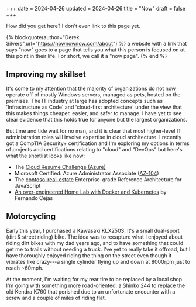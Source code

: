 +++
date = 2024-04-26
updated = 2024-04-26
title = "Now"
draft = false
+++

How did you get here? I don't even link to this page yet.

{% blockquote(author="Derek Silvers",url="https://nownownow.com/about") %}
a website with a link that says "now" goes to a page that tells you what this person is focused on at this point in their life. For short, we call it a "now page".
{% end %}

## Improving my skillset
It's come to my attention that the majority of organizations do not now operate off of mostly
Windows servers, managed as pets, hosted on the premises. The IT industry at large has adopted
concepts such as 'Infrastructure as Code' and 'cloud-first architecture' under the view that this
makes things cheaper, easier, and safer to manage. I have yet to see clear evidence that this
holds true for anyone but the largest organizations.

But time and tide wait for no man, and it is clear that most higher-level IT administration roles
will involve expertise in cloud architecture. I recently got a CompTIA Security+ certification and
I'm exploring my options in terms of projects and certifications relating to "cloud" and "DevOps"
but here's what the shortlist looks like now:

 * The [Cloud Resume Challenge (Azure)](https://cloudresumechallenge.dev/docs/the-challenge/azure/)
 * Microsoft Certified: Azure Administrator Associate ([AZ-104](https://learn.microsoft.com/en-us/credentials/certifications/azure-administrator/?practice-assessment-type=certification))
 * The [contoso-real-estate](https://github.com/Azure-Samples/contoso-real-estate) Enterprise-grade Reference Architecture for JavaScript
 * [An over-engineered Home Lab with Docker and Kubernetes](https://fernandocejas.com/blog/engineering/2023-01-06-over-engineered-home-lab-docker-kubernetes/) by Fernando Cejas

## Motorcycling

Early this year, I purchased a Kawasaki KLX250S. It's a small dual-sport (dirt & street riding) bike. The
idea was to recapture what I enjoyed about riding dirt bikes with my dad years ago, and to have
something that could get me to trails without needing a truck. I've yet to really take it offroad,
but I have thoroughly enjoyed riding the thing on the street even though it vibrates like crazy---a
single cylinder flying up and down at 8000rpm just to reach ~60mph.

At the moment, I'm waiting for my rear tire to be replaced by a local shop. I'm going with
something more road-oriented: a Shinko 244 to replace the old Kendra K760 that perished due to an
unfortunate encounter with a screw and a couple of miles of riding flat.